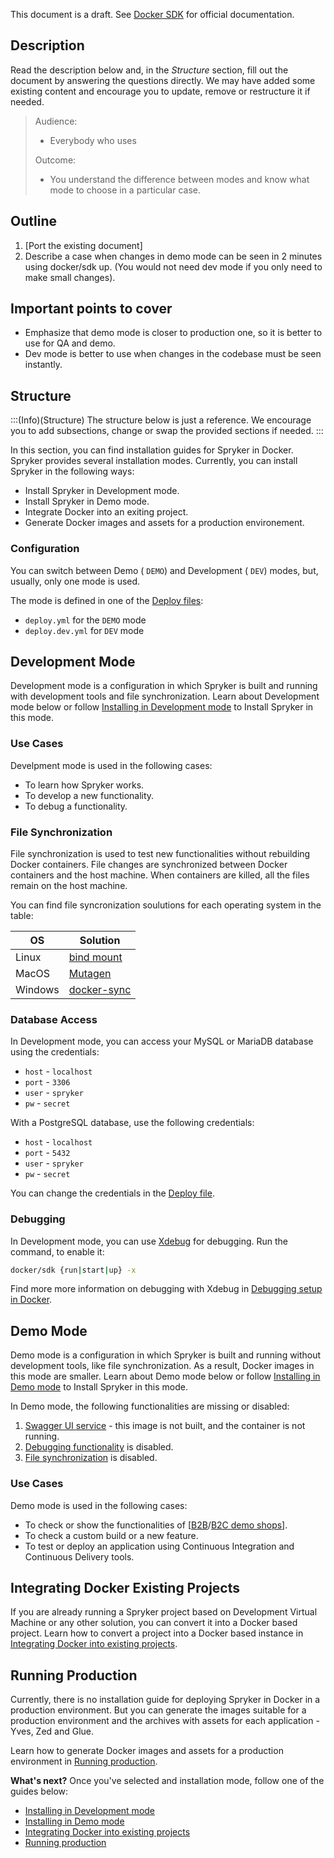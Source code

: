 This document is a draft. See [Docker SDK](https://documentation.spryker.com/docs/docker-sdk) for official documentation.

## Description
Read the description below and, in the *Structure* section, fill out the document by answering the questions directly.
We may have added some existing content and encourage you to update, remove or restructure it if needed. 

> Audience:
>
> - Everybody who uses
>
> Outcome:
> - You understand the difference between modes and know what mode to choose in a particular case.

## Outline

1. [Port the existing document]
2. Describe a case when changes in demo mode can be seen in 2 minutes using docker/sdk up. (You would not need dev mode if you only need to make small changes).

## Important points to cover

* Emphasize that demo mode is closer to production one, so it is better to use for QA and demo.
* Dev mode is better to use when changes in the codebase must be seen instantly.


## Structure

:::(Info)(Structure)
The structure below is just a reference. We encourage you to add subsections, change or swap the provided sections if needed.
:::

In this section, you can find installation guides for Spryker in Docker. Spryker provides several installation modes. Currently, you can install Spryker in the following ways:
* Install Spryker in Development mode.
* Install Spryker in Demo mode.
* Integrate Docker into an exiting project.
* Generate Docker images and assets for a production environement.

### Configuration
You can switch between Demo ( `DEMO`) and Development ( `DEV`) modes, but, usually, only one mode is used.

The mode is defined in one of the [Deploy files](https://documentation.spryker.com/docs/deploy-file-reference-10): 
* `deploy.yml` for the `DEMO` mode
*  `deploy.dev.yml` for `DEV` mode

## Development Mode 
Development mode is a configuration in which Spryker is built and running with development tools and file synchronization. Learn about Development mode below or follow [Installing in Development mode](https://documentation.spryker.com/docs/installation-guide-development-mode) to Install Spryker in this mode.

### Use Cases
Develpment mode is used in the following cases:
* To learn how Spryker works.
* To develop a new functionality.
* To debug a functionality.


### File Synchronization
File synchronization is used to test new functionalities without rebuilding Docker containers. File changes are synchronized between Docker containers and the host machine. When containers are killed, all the files remain on the host machine.

You can find file syncronization soulutions for each operating system in the table:

| OS | Solution |
| --- | --- |
| Linux | [bind mount](https://docs.docker.com/storage/bind-mounts/) |
| MacOS | [Mutagen](https://mutagen.io/documentation/introduction) |
| Windows | [docker-sync](https://docker-sync.readthedocs.io/en/latest/) |

### Database Access


In Development mode, you can access your MySQL or MariaDB database using the credentials:

* `host` - `localhost`
* `port` - `3306`
* `user` - `spryker`
* `pw` - `secret`

With a PostgreSQL database, use the following credentials:

* `host` - `localhost`
* `port` - `5432`
* `user` - `spryker`
* `pw` - `secret`

You can change the credentials in the [Deploy file](https://documentation.spryker.com/docs/deploy-file-reference-10).

### Debugging
In Development mode, you can use [Xdebug](https://xdebug.org) for debugging.
Run the command, to enable it:
```bash
docker/sdk {run|start|up} -x
``` 

Find more more information on debugging with Xdebug in [Debugging setup in Docker](https://documentation.spryker.com/docs/debugging-setup-in-docker).


## Demo Mode 
Demo mode is a configuration in which Spryker is built and running without development tools, like file synchronization. As a result, Docker images in this mode are smaller. Learn about Demo mode below or follow [Installing in Demo mode](https://documentation.spryker.com/docs/installation-guide-demo-mode) to Install Spryker in this mode.

In Demo mode, the following functionalities are missing or disabled:
1. [Swagger UI service](https://documentation.spryker.com/docs/services#swagger-ui) - this image is not built, and the container is not running.
2. [Debugging functionality](#debugging) is disabled.
3. [File synchronization](#file-synchronization) is disabled.

### Use Cases
Demo mode is used in the following cases:
* To check or show the functionalities of [[B2B](https://documentation.spryker.com/docs/en/b2b-suite)/[B2C demo shops](https://documentation.spryker.com/docs/en/b2c-suite)].
* To check a custom build or a new feature.
* To test or deploy an application using Continuous Integration and Continuous Delivery tools.

## Integrating Docker Existing Projects

If you are already running a Spryker project based on Development Virtual Machine or any other solution, you can convert it into a Docker based project. 
Learn how to convert a project into a Docker based instance in [Integrating Docker into existing projects](https://documentation.spryker.com/docs/integrating-docker-into-existing-projects).

## Running Production 

Currently, there is no installation guide for deploying Spryker in Docker in a production environment. But you can generate the images suitable for a production environment and the archives with assets for each application - Yves, Zed and Glue. 

Learn how to generate Docker images and assets for a production environment in [Running production](https://documentation.spryker.com/docs/running-production).

**What's next?**
Once you've selected and installation mode, follow one of the guides below:
* [Installing in Development mode](https://documentation.spryker.com/docs/installation-guide-development-mode)
* [Installing in Demo mode](https://documentation.spryker.com/docs/installation-guide-demo-mode)
* [Integrating Docker into existing projects](https://documentation.spryker.com/docs/integrating-docker-into-existing-projects)
* [Running production](https://documentation.spryker.com/docs/running-production)